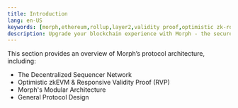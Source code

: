 ```yaml
---
title: Introduction
lang: en-US
keywords: [morph,ethereum,rollup,layer2,validity proof,optimistic zk-rollup]
description: Upgrade your blockchain experience with Morph - the secure decentralized, cost0efficient, and high-performing optimistic zk-rollup solution. Try it now!
---
```


This section provides an overview of Morph’s protocol architecture, including:
- The Decentralized Sequencer Network
- Optimistic zkEVM & Responsive Validity Proof (RVP)
- Morph's Modular Architecture
- General Protocol Design
